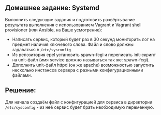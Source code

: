 ## Домашнее задание: Systemd

Выполнить следующие задания и подготовить развёртывание результата выполнения с использованием Vagrant и Vagrant shell provisioner (или Ansible, на Ваше усмотрение):
- Написать сервис, который будет раз в 30 секунд мониторить лог на предмет наличия ключевого слова. Файл и слово должны задаваться в `/etc/sysconfig`
- Из репозитория epel установить spawn-fcgi и переписать init-скрипт на unit-файл (имя service должно называться так же: spawn-fcgi).
- Дополнить unit-файл httpd (он же apache) возможностью запустить несколько инстансов сервера с разными конфигурационными файлами.
## Решение:
Для начала создаём файл с конфигурацией для сервиса в директории `/etc/sysconfig` - из неё сервис будет брать необходимую переменную.
